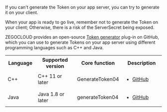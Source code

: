 
If you can't generate the Token on your app server, you can try to generate it on your client. 


<div class="mk-warning">

When your app is ready to go live, remember not to generate the Token on your client; Otherwise, there is a risk of the ServerSecret being exposed.
</div>

ZEGOCLOUD provides an open-source [Token generator](https://github.com/ZEGOCLOUD/zego_server_assistant) plug-in on GitHub, which you can use to generate Tokens on your app server using different programming languages such as C++ and Java.


<table>
  <colgroup>
    <col width="20%">
    <col width="30%">
    <col width="20%">
    <col width="30%">
  </colgroup>
  <tbody><tr>
    <th>Language</th>
    <th>Supported version</th>
    <th>Core function</th>
    <th>Description</th>
  </tr>
  <tr>
    <td>C++</td>
    <td>C++ 11 or later</td>
    <td>GenerateToken04</td>
    <td><ul><li><a target="_blank" href="https://github.com/ZEGOCLOUD/zego_server_assistant/blob/master/token/c%2B%2B">GitHub</a></td>
  </tr>
  <tr>
    <td>Java</td>
    <td>Java 1.8 or later</td>
    <td>generateToken04</td>
    <td><ul><li><a target="_blank" href="https://github.com/ZEGOCLOUD/zego_server_assistant/blob/master/token/java/token04">GitHub</a></td>
  </tr>
</tbody></table>









